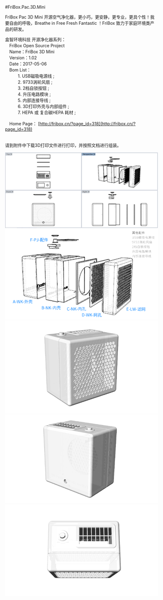 #FriBox.Pac.3D.Mini

FriBox Pac 3D Mini 开源空气净化器，更小巧，更安静，更专业，更具个性！我要自由的呼吸，Breathe in Free Fresh Fantastic ！FriBox 致力于家庭环境类产品的研发。

盒智环境科技  开源净化器系列：<br>
　FriBox Open Source Project<br>
　Name：FriBox 3D Mini<br>
　Version：1.02<br>
　Date：2017-05-06<br>
　Bom List：<br>
　　　1. USB磁吸电源线 ; <br>
　　　2. 9733涡轮风扇 ; <br>
　　　3. 2档自锁按钮 ; <br>
　　　4. 升压电路模块 ; <br>
　　　5. 内部连接导线 ;<br>
　　　6. 3D打印外壳与内部组件 ;<br>
　　　7. HEPA 或 复合碳HEPA 耗材 ;<br>
<br>
　Home Page： [http://fribox.cn/?page_id=318](http://fribox.cn/?page_id=318)<br>
<br>
<br>
请到附件中下载3D打印文件进行打印，并按照文档进行组装。<br>

![输入图片说明](%E4%B8%89%E8%A7%86%E5%9B%BE.png)
![输入图片说明](%E6%B3%A8%E9%87%8A%E5%9B%BE.png)
![输入图片说明](%E6%AD%A3%E8%A7%86%E5%9B%BE.png)
![输入图片说明](%E8%83%8C%E8%A7%86%E5%9B%BE.png)
![输入图片说明](%E4%BF%AF%E8%A7%86%E5%9B%BE.png)

